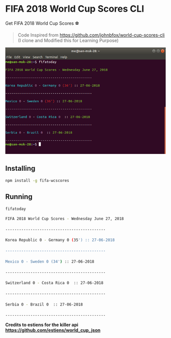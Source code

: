 # FIFA 2018 World Cup Scores CLI

<p>Get FIFA 2018 World Cup Scores ⚽</p>

> Code Inspired from https://github.com/johnbfox/world-cup-scores-cli (I clone and Modified this for Learning Purpose)

<p align=center>
<img src="images/fifscore-cli-msk1.png" alt="fifa 2018">
</p>

## Installing

```sh
npm install -g fifa-wcscores
```

## Running

```sh
fifatoday
```

```sh
FIFA 2018 World Cup Scores - Wednesday June 27, 2018

--------------------------------------------

Korea Republic 0 - Germany 0 (35') :: 27-06-2018

--------------------------------------------

Mexico 0 - Sweden 0 (34') :: 27-06-2018

--------------------------------------------

Switzerland 0 - Costa Rica 0  :: 27-06-2018

--------------------------------------------

Serbia 0 - Brazil 0  :: 27-06-2018

--------------------------------------------
```

**Credits to estiens for the killer api
https://github.com/estiens/world_cup_json**
